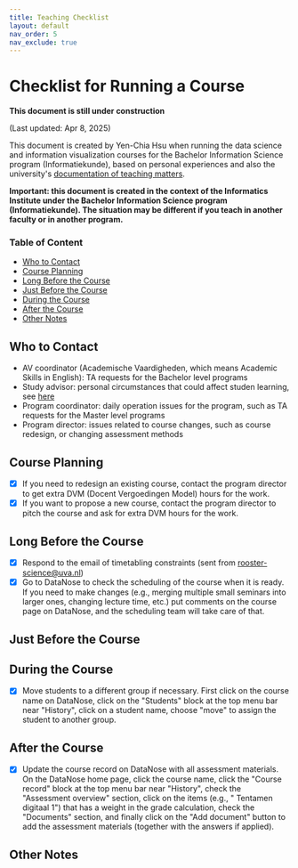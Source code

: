 ```yaml
---
title: Teaching Checklist
layout: default
nav_order: 5
nav_exclude: true
---
```


# Checklist for Running a Course

**This document is still under construction**

(Last updated: Apr 8, 2025)

This document is created by Yen-Chia Hsu when running the data science and information visualization courses for the Bachelor Information Science program (Informatiekunde), based on personal experiences and also the university's [documentation of teaching matters](https://datanose.nl/#docentensite).

**Important: this document is created in the context of the Informatics Institute under the Bachelor Information Science program (Informatiekunde). The situation may be different if you teach in another faculty or in another program.**

### Table of Content

- [Who to Contact](#contact)
- [Course Planning](#planning)
- [Long Before the Course](#long-before)
- [Just Before the Course](#just-before)
- [During the Course](#during)
- [After the Course](#after)
- [Other Notes](#other)

## <a name="contact"></a>Who to Contact

- AV coordinator (Academische Vaardigheden, which means Academic Skills in English): TA requests for the Bachelor level programs
- Study advisor: personal circumstances that could affect studen learning, see [here](https://datanose.nl/#docentensite/studentenvoorzieningen-fnwi/studieadviseur)
- Program coordinator: daily operation issues for the program, such as TA requests for the Master level programs
- Program director: issues related to course changes, such as course redesign, or changing assessment methods

## <a name="planning"></a>Course Planning

- [x] If you need to redesign an existing course, contact the program director to get extra DVM (Docent Vergoedingen Model) hours for the work.
- [x] If you want to propose a new course, contact the program director to pitch the course and ask for extra DVM hours for the work.

## <a name="long-before"></a>Long Before the Course

- [x] Respond to the email of timetabling constraints (sent from <rooster-science@uva.nl>)
- [x] Go to DataNose to check the scheduling of the course when it is ready. If you need to make changes (e.g., merging multiple small seminars into larger ones, changing lecture time, etc.) put comments on the course page on DataNose, and the scheduling team will take care of that.

## <a name="just-before"></a>Just Before the Course

## <a name="during"></a>During the Course

- [x] Move students to a different group if necessary. First click on the course name on DataNose, click on the "Students" block at the top menu bar near "History", click on a student name, choose "move" to assign the student to another group.

## <a name="after"></a>After the Course

- [x] Update the course record on DataNose with all assessment materials. On the DataNose home page, click the course name, click the "Course record" block at the top menu bar near "History", check the "Assessment overview" section, click on the items (e.g., " Tentamen digitaal 1") that has a weight in the grade calculation, check the "Documents" section, and finally click on the "Add document" button to add the assessment materials (together with the answers if applied).

## <a name="other"></a>Other Notes